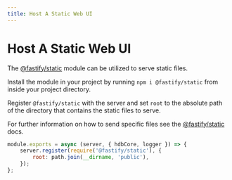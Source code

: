 ```yaml
---
title: Host A Static Web UI
---
```


# Host A Static Web UI

The [@fastify/static](https://github.com/fastify/fastify-static) module can be utilized to serve static files.

Install the module in your project by running `npm i @fastify/static` from inside your project directory.

Register `@fastify/static` with the server and set `root` to the absolute path of the directory that contains the static files to serve.

For further information on how to send specific files see the [@fastify/static](https://github.com/fastify/fastify-static) docs.

```javascript
module.exports = async (server, { hdbCore, logger }) => {
	server.register(require('@fastify/static'), {
		root: path.join(__dirname, 'public'),
	});
};
```
